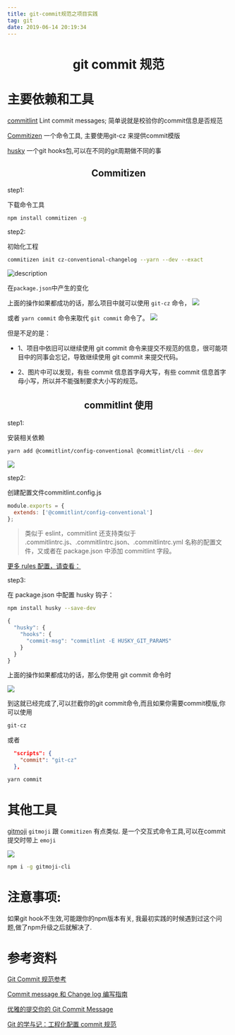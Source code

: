 ```yaml
---
title: git-commit规范之项目实践
tag: git
date: 2019-06-14 20:19:34
---
```



<h1 align="center">git commit 规范</h1>

# 主要依赖和工具

[commitlint](https://github.com/conventional-changelog/commitlint)
Lint commit messages; 简单说就是校验你的commit信息是否规范


[Commitizen](https://github.com/commitizen/cz-cli)
一个命令工具, 主要使用git-cz 来提供commit模版

[husky](https://github.com/typicode/husky)
一个git hooks包,可以在不同的git周期做不同的事



<h2 align="center">Commitizen</h2>


step1:

下载命令工具

```bash
npm install commitizen -g
```

step2:

初始化工程

```bash
commitizen init cz-conventional-changelog --yarn --dev --exact
```
![description](1.png)

在`package.json`中产生的变化

上面的操作如果都成功的话，那么项目中就可以使用 `git-cz` 命令，
![](7.png)

或者 `yarn commit` 命令来取代 `git commit` 命令了。
![](2.png)

但是不足的是：

- 1、项目中依旧可以继续使用 git commit 命令来提交不规范的信息，很可能项目中的同事会忘记，导致继续使用 git commit 来提交代码。

- 2、图片中可以发现，有些 commit 信息首字母大写，有些 commit 信息首字母小写，所以并不能强制要求大小写的规范。


<h2 align="center">commitlint 使用</h2>

step1:

安装相关依赖

```bash
yarn add @commitlint/config-conventional @commitlint/cli --dev
```
![](3.png)

step2:

创建配置文件commitlint.config.js

```js
module.exports = {
  extends: ['@commitlint/config-conventional']
};
```

>类似于 eslint，commitlint 还支持类似于 .commitlintrc.js、.commitlintrc.json、.commitlintrc.yml 名称的配置文件，又或者在 package.json 中添加 commitlint 字段。

[更多 rules 配置，请查看：](https://commitlint.js.org/#/reference-rules)

step3:

在 package.json 中配置 husky 钩子：

```bash
npm install husky --save-dev
```

```js
{
  "husky": {
    "hooks": {
      "commit-msg": "commitlint -E HUSKY_GIT_PARAMS"
    }
  }
}
```
上面的操作如果都成功的话，那么你使用 git commit 命令时

![](5.png)

到这就已经完成了,可以拦截你的git commit命令,而且如果你需要commit模版,你可以使用

```bash
git-cz
```

或者

```json
  "scripts": {
    "commit": "git-cz"
  },
```
```bash
yarn commit
```



# 其他工具

[gitmoji](https://github.com/carloscuesta/gitmoji-cli)
`gitmoji` 跟 `Commitizen` 有点类似.
是一个交互式命令工具,可以在commit 提交时带上 `emoji`

![](6.png)

```bash
npm i -g gitmoji-cli
```

# 注意事项:

如果git hook不生效,可能跟你的npm版本有关, 我最初实践的时候遇到过这个问题,做了npm升级之后就解决了.

# 参考资料

[Git Commit 规范参考](https://github.com/XXHolic/blog/issues/16)

[Commit message 和 Change log 编写指南](https://www.ruanyifeng.com/blog/2016/01/commit_message_change_log.html)

[优雅的提交你的 Git Commit Message](https://juejin.im/post/5afc5242f265da0b7f44bee4)

[Git 的学与记：工程化配置 commit 规范](https://juejin.im/post/5be414c46fb9a049fa0f4052)
